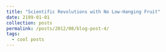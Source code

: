 ```yaml
---
title: "Scientific Revolutions with No Low-Hanging Fruit"
date: 2199-01-01
collection: posts
permalink: /posts/2012/08/blog-post-4/
tags:
  - cool posts
---
```

